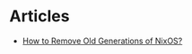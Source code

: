 # Articles

- [How to Remove Old Generations of NixOS?](https://medium.com/thelinux/how-to-remove-old-generations-of-nixos-b072db4ad01e)